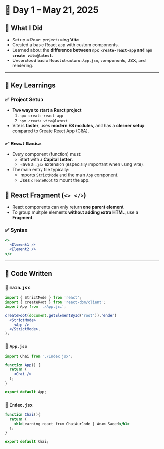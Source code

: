# 📘 Day 1 – May 21, 2025

## 🚀 What I Did
- Set up a React project using **Vite**.
- Created a basic React app with custom components.
- Learned about the **difference between `npx create-react-app` and `npm create vite@latest`**.
- Understood basic React structure: `App.jsx`, components, JSX, and rendering.

---

## 🧠 Key Learnings

### ✅ Project Setup
- **Two ways to start a React project:**
  1. `npx create-react-app`
  2. `npm create vite@latest`
- Vite is **faster**, uses **modern ES modules**, and has a **cleaner setup** compared to Create React App (CRA).

### ✅ React Basics
- Every component (function) must:
  - Start with a **Capital Letter**.
  - Have a `.jsx` extension (especially important when using Vite).
- The main entry file typically:
  - Imports `StrictMode` and the main `App` component.
  - Uses `createRoot` to mount the app.

## 🧩 React Fragment (`<> </>`)

- React components can only return **one parent element**.
- To group multiple elements **without adding extra HTML**, use a **Fragment**.

### ✅ Syntax
```jsx
<>
  <Element1 />
  <Element2 />
</>
```
---

## 🧩 Code Written

### 🔹 `main.jsx`
```jsx
import { StrictMode } from 'react';
import { createRoot } from 'react-dom/client';
import App from './App.jsx';

createRoot(document.getElementById('root')).render(
  <StrictMode>
    <App />
  </StrictMode>,
);
```
### 🔹 `App.jsx`
```jsx
import Chai from './Index.jsx';

function App() {
  return (
    <Chai />
  );
}

export default App;
```
### 🔹 `Index.jsx`
```jsx
function Chai(){
  return (
    <h1>Learning react from ChaiAurCode | Anam Saeed</h1>
  );
}

export default Chai;
```